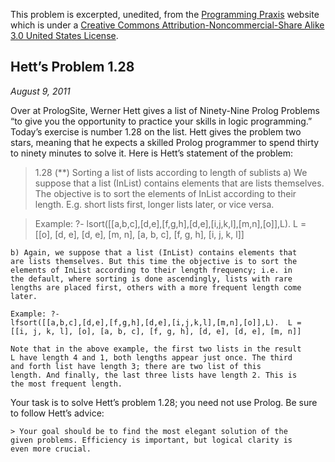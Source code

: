 This problem is excerpted, unedited, from the [Programming Praxis](https://programmingpraxis.com) website which is under a [Creative Commons Attribution-Noncommercial-Share Alike 3.0 United States License](https://creativecommons.org/licenses/by-nc-sa/3.0/us/).

## Hett’s Problem 1.28
*August 9, 2011*

Over at PrologSite, Werner Hett gives a list of Ninety-Nine Prolog Problems “to
give you the opportunity to practice your skills in logic programming.” Today’s
exercise is number 1.28 on the list. Hett gives the problem two stars, meaning
that he expects a skilled Prolog programmer to spend thirty to ninety minutes to
solve it. Here is Hett’s statement of the problem:

> 1.28 (**) Sorting a list of lists according to length of sublists
    a) We suppose that a list (InList) contains elements that are
    lists themselves. The objective is to sort the elements of InList
    according to their length. E.g. short lists first, longer lists
    later, or vice versa.

> Example:
    ?- lsort([[a,b,c],[d,e],[f,g,h],[d,e],[i,j,k,l],[m,n],[o]],L).  L
    = [[o], [d, e], [d, e], [m, n], [a, b, c], [f, g, h], [i, j, k,
    l]]
    
    b) Again, we suppose that a list (InList) contains elements that
    are lists themselves. But this time the objective is to sort the
    elements of InList according to their length frequency; i.e. in
    the default, where sorting is done ascendingly, lists with rare
    lengths are placed first, others with a more frequent length come
    later.

    Example: ?-
    lfsort([[a,b,c],[d,e],[f,g,h],[d,e],[i,j,k,l],[m,n],[o]],L).  L =
    [[i, j, k, l], [o], [a, b, c], [f, g, h], [d, e], [d, e], [m, n]]

    Note that in the above example, the first two lists in the result
    L have length 4 and 1, both lengths appear just once. The third
    and forth list have length 3; there are two list of this
    length. And finally, the last three lists have length 2. This is
    the most frequent length.

Your task is to solve Hett’s problem 1.28; you need not use Prolog. Be
sure to follow Hett’s advice:

    > Your goal should be to find the most elegant solution of the
    given problems. Efficiency is important, but logical clarity is
    even more crucial.
